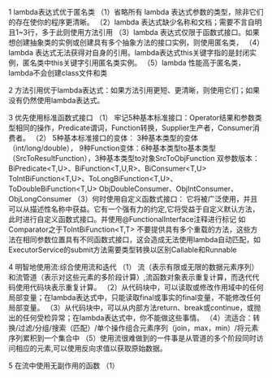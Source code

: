 1 lambda表达式优于匿名类
（1）省略所有 lambda 表达式参数的类型，除非它们的存在使你的程序更清晰。
（2）lambda 表达式缺少名称和文档；需要不言自明且1~3行，多于此则使用方法引用
（3）lambda 表达式仅限于函数式接口。如果想创建抽象类的实例或创建具有多个抽象方法的接口实例，则使用匿名类，
（4）lambda 表达式无法获得对自身的引用。lambda表达式this关键字指的是封闭实例，匿名类中this关键字引用匿名类实例。
（5）lambda 性能高于匿名类，lambda不会创建class文件和类

2 方法引用优于lambda表达式：如果方法引用更短、更清晰，则使用它们；如果没有仍然使用lambda表达式。

3 优先使用标准函数式接口
（1） 牢记5种基本标准接口：Operator结果和参数类型相同的操作，Predicate谓词，Function转换，Supplier生产者，Consumer消费者。
（2） 5种基本标准接口的变体：
    3种基本类型的变体（int/long/double），
    9种Function变体：6种基本类型to基本类型（SrcToResultFunction），3种基本类型to对象SrcToObjFunction
    双参数版本： BiPredicate<T,U>、BiFunction<T,U,R>、BiConsumer<T,U>
              ToIntBiFunction<T,U>、ToLongBiFunction<T,U>、ToDoubleBiFunction<T,U>
              ObjDoubleConsumer<T>、ObjIntConsumer<T>、ObjLongConsumer<T>
（3）何时使用自定义函数式接口：
    它将被广泛使用，并且可以从描述性名称中获益。它有一个强有力的约定,它将受益于自定义默认方法，此时进行自定义函数式接口。并使用@FunctionalInterface注释进行标记
    如Comparator<T>之于ToIntBiFunction<T,T>
    不要提供具有多个重载的方法，这些方法在相同参数位置具有不同函数式接口，这会造成无法使用lambda自动匹配，如ExecutorService的submit方法需要类型转换以区别Callable和Runnable

4 明智地使用流:综合使用流和迭代
（1） 流（表示有限或无限的数据元素序列）和流管道（表示对这些元素的多阶段计算）,流函数对象表示重复计算，而迭代代码使用代码块表示重复计算。
（2）从代码块中，可以读取或修改作用域中的任何局部变量；在lambda表达式中，只能读取final或事实的final变量，不能修改任何局部变量。
（3）从代码块中，可以从内部方法return、break或continue，或抛出的任何受检异常；在lambda表达式中，你不能做这些事情。
（4）流适合：转换/过滤/分组/搜索（匹配）/单个操作组合元素序列（join，max，min）/将元素序列累积到一个集合中
（5）使用流很难做到的一件事是从管道的多个阶段同时访问相应的元素,可以使用反向求值以获取原始数据。

5 在流中使用无副作用的函数
（1）